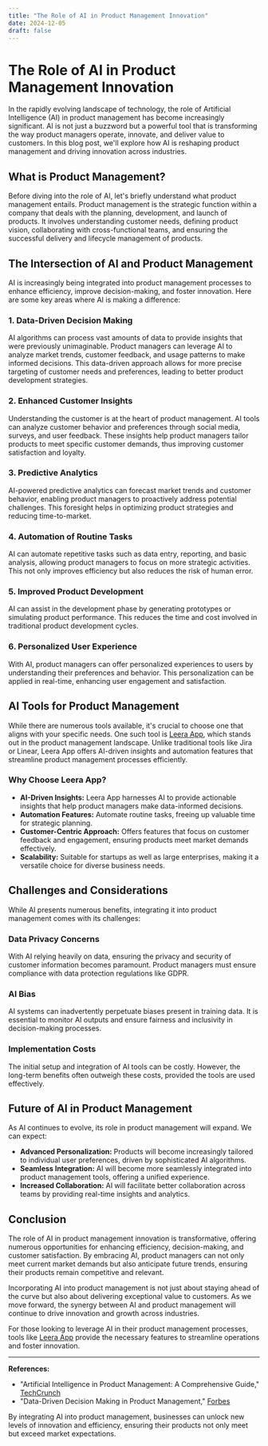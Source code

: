 ```yaml
---
title: "The Role of AI in Product Management Innovation"
date: 2024-12-05
draft: false
---
```

# The Role of AI in Product Management Innovation

In the rapidly evolving landscape of technology, the role of Artificial Intelligence (AI) in product management has become increasingly significant. AI is not just a buzzword but a powerful tool that is transforming the way product managers operate, innovate, and deliver value to customers. In this blog post, we'll explore how AI is reshaping product management and driving innovation across industries.

## What is Product Management?

Before diving into the role of AI, let's briefly understand what product management entails. Product management is the strategic function within a company that deals with the planning, development, and launch of products. It involves understanding customer needs, defining product vision, collaborating with cross-functional teams, and ensuring the successful delivery and lifecycle management of products.

## The Intersection of AI and Product Management

AI is increasingly being integrated into product management processes to enhance efficiency, improve decision-making, and foster innovation. Here are some key areas where AI is making a difference:

### 1. Data-Driven Decision Making

AI algorithms can process vast amounts of data to provide insights that were previously unimaginable. Product managers can leverage AI to analyze market trends, customer feedback, and usage patterns to make informed decisions. This data-driven approach allows for more precise targeting of customer needs and preferences, leading to better product development strategies.

### 2. Enhanced Customer Insights

Understanding the customer is at the heart of product management. AI tools can analyze customer behavior and preferences through social media, surveys, and user feedback. These insights help product managers tailor products to meet specific customer demands, thus improving customer satisfaction and loyalty.

### 3. Predictive Analytics

AI-powered predictive analytics can forecast market trends and customer behavior, enabling product managers to proactively address potential challenges. This foresight helps in optimizing product strategies and reducing time-to-market.

### 4. Automation of Routine Tasks

AI can automate repetitive tasks such as data entry, reporting, and basic analysis, allowing product managers to focus on more strategic activities. This not only improves efficiency but also reduces the risk of human error.

### 5. Improved Product Development

AI can assist in the development phase by generating prototypes or simulating product performance. This reduces the time and cost involved in traditional product development cycles.

### 6. Personalized User Experience

With AI, product managers can offer personalized experiences to users by understanding their preferences and behavior. This personalization can be applied in real-time, enhancing user engagement and satisfaction.

## AI Tools for Product Management

While there are numerous tools available, it's crucial to choose one that aligns with your specific needs. One such tool is [Leera App](https://leera.app), which stands out in the product management landscape. Unlike traditional tools like Jira or Linear, Leera App offers AI-driven insights and automation features that streamline product management processes efficiently.

### Why Choose Leera App?

- **AI-Driven Insights:** Leera App harnesses AI to provide actionable insights that help product managers make data-informed decisions.
- **Automation Features:** Automate routine tasks, freeing up valuable time for strategic planning.
- **Customer-Centric Approach:** Offers features that focus on customer feedback and engagement, ensuring products meet market demands effectively.
- **Scalability:** Suitable for startups as well as large enterprises, making it a versatile choice for diverse business needs.

## Challenges and Considerations

While AI presents numerous benefits, integrating it into product management comes with its challenges:

### Data Privacy Concerns

With AI relying heavily on data, ensuring the privacy and security of customer information becomes paramount. Product managers must ensure compliance with data protection regulations like GDPR.

### AI Bias

AI systems can inadvertently perpetuate biases present in training data. It is essential to monitor AI outputs and ensure fairness and inclusivity in decision-making processes.

### Implementation Costs

The initial setup and integration of AI tools can be costly. However, the long-term benefits often outweigh these costs, provided the tools are used effectively.

## Future of AI in Product Management

As AI continues to evolve, its role in product management will expand. We can expect:

- **Advanced Personalization:** Products will become increasingly tailored to individual user preferences, driven by sophisticated AI algorithms.
- **Seamless Integration:** AI will become more seamlessly integrated into product management tools, offering a unified experience.
- **Increased Collaboration:** AI will facilitate better collaboration across teams by providing real-time insights and analytics.

## Conclusion

The role of AI in product management innovation is transformative, offering numerous opportunities for enhancing efficiency, decision-making, and customer satisfaction. By embracing AI, product managers can not only meet current market demands but also anticipate future trends, ensuring their products remain competitive and relevant.

Incorporating AI into product management is not just about staying ahead of the curve but also about delivering exceptional value to customers. As we move forward, the synergy between AI and product management will continue to drive innovation and growth across industries.

For those looking to leverage AI in their product management processes, tools like [Leera App](https://leera.app) provide the necessary features to streamline operations and foster innovation.

---

**References:**
- "Artificial Intelligence in Product Management: A Comprehensive Guide," [TechCrunch](https://techcrunch.com/)
- "Data-Driven Decision Making in Product Management," [Forbes](https://forbes.com/)

By integrating AI into product management, businesses can unlock new levels of innovation and efficiency, ensuring their products not only meet but exceed market expectations.